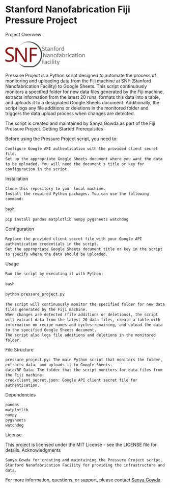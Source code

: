 # Stanford Nanofabrication Fiji Pressure Project
Project Overview

<img src="./assets/SNFLogo-2018.png" width="250" />

Pressure Project is a Python script designed to automate the process of monitoring and uploading data from the Fiji machine at SNF (Stanford Nanofabrication Facility) to Google Sheets. This script continuously monitors a specified folder for new data files generated by the Fiji machine, extracts information from the latest 20 runs, formats this data into a table, and uploads it to a designated Google Sheets document. Additionally, the script logs any file additions or deletions in the monitored folder and triggers the data upload process when changes are detected.

The script is created and maintained by Sanya Gowda as part of the Fiji Pressure Project.
Getting Started
Prerequisites

Before using the Pressure Project script, you need to:

    Configure Google API authentication with the provided client secret file.
    Set up the appropriate Google Sheets document where you want the data to be uploaded. You will need the document's title or key for configuration in the script.

Installation

    Clone this repository to your local machine.
    Install the required Python packages. You can use the following command:

    bash

    pip install pandas matplotlib numpy pygsheets watchdog

Configuration

    Replace the provided client secret file with your Google API authentication credentials in the script.
    Set the appropriate Google Sheets document title or key in the script to specify where the data should be uploaded.

Usage

    Run the script by executing it with Python:

    bash

    python pressure_project.py

    The script will continuously monitor the specified folder for new data files generated by the Fiji machine.
    When changes are detected (file additions or deletions), the script will extract data from the latest 20 data files, create a table with information on recipe names and cycles remaining, and upload the data to the specified Google Sheets document.
    The script also logs file additions and deletions in the monitored folder.

File Structure

    pressure_project.py: The main Python script that monitors the folder, extracts data, and uploads it to Google Sheets.
    data/RF Data: The folder that the script monitors for data files from the Fiji machine.
    cred/client_secret.json: Google API client secret file for authentication.

Dependencies

    pandas
    matplotlib
    numpy
    pygsheets
    watchdog

License

This project is licensed under the MIT License - see the LICENSE file for details.
Acknowledgments

    Sanya Gowda for creating and maintaining the Pressure Project script.
    Stanford Nanofabrication Facility for providing the infrastructure and data.

For more information, questions, or support, please contact [Sanya Gowda](mailto:sangowda@stanford.edu).
